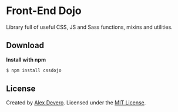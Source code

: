 # Front-End Dojo
Library full of useful CSS, JS and Sass functions, mixins and utilities.

## Download
**Install with npm**
```sh
$ npm install cssdojo
```

## License
Created by [Alex Devero](http://www.alexdevero.com). Licensed under the [MIT License](https://github.com/alexdevero/CSSDojo/blob/master/LICENSE).

